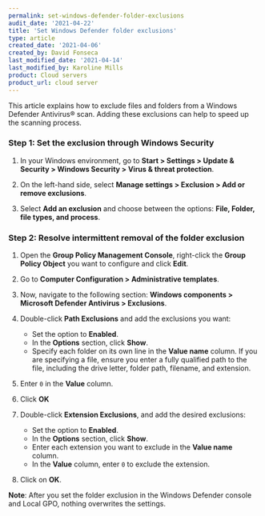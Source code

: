 ```yaml
---
permalink: set-windows-defender-folder-exclusions
audit_date: '2021-04-22'
title: 'Set Windows Defender folder exclusions'
type: article
created_date: '2021-04-06'
created_by: David Fonseca
last_modified_date: '2021-04-14'
last_modified_by: Karoline Mills
product: Cloud servers
product_url: cloud server
---
```


This article explains how to exclude files and folders from a Windows Defender
Antivirus&reg; scan. Adding these exclusions can help to speed up the scanning
process.

### Step 1: Set the exclusion through Windows Security

1. In your Windows environment, go to **Start > Settings > Update & Security >
   Windows Security > Virus & threat protection**.

2. On the left-hand side, select **Manage settings > Exclusion > Add or remove exclusions**.

3. Select **Add an exclusion** and choose between the options: **File, Folder,
   file types, and process**.

### Step 2: Resolve intermittent removal of the folder exclusion

1. Open the **Group Policy Management Console**, right-click the **Group Policy
   Object** you want to configure and click **Edit**.

2. Go to **Computer Configuration > Administrative templates**.

3. Now, navigate to the following section: **Windows components > Microsoft
   Defender Antivirus > Exclusions**.

4. Double-click **Path Exclusions** and add the exclusions you want:
    - Set the option to **Enabled**.
    - In the **Options** section, click **Show**.
    - Specify each folder on its own line in the **Value name** column. If you are
      specifying a file, ensure you enter a fully qualified path to the file,
      including the drive letter, folder path, filename, and extension.

5. Enter `0` in the **Value** column.

6. Click **OK**

7. Double-click **Extension Exclusions**, and add the desired exclusions:
    - Set the option to **Enabled**.
    - In the **Options** section, click **Show**.
    - Enter each extension you want to exclude in the **Value name** column.
    - In the **Value** column, enter `0` to exclude the extension.

8. Click on **OK**.

**Note**: After you set the folder exclusion in the Windows Defender console and Local
GPO, nothing overwrites the settings.
